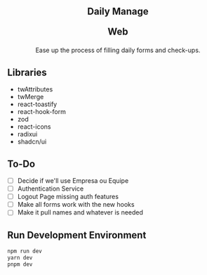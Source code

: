 <h2 align="center">
Daily Manage
<p>Web</p>
</h2>
<p align="center">Ease up the process of filling daily forms and check-ups.</p>

## Libraries

- twAttributes
- twMerge
- react-toastify
- react-hook-form
- zod
- react-icons
- radixui
- shadcn/ui

## To-Do

- [ ] Decide if we'll use Empresa ou Equipe
- [ ] Authentication Service
- [ ] Logout Page missing auth features
- [ ] Make all forms work with the new hooks
- [ ] Make it pull names and whatever is needed
## Run Development Environment

```bash
npm run dev
yarn dev
pnpm dev
```

